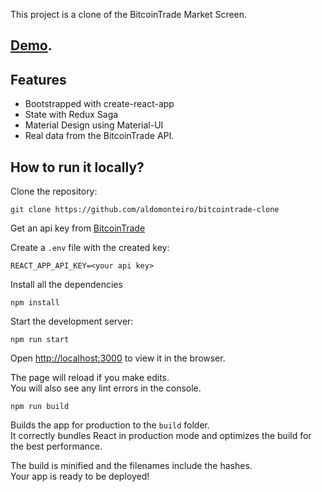 This project is a clone of the BitcoinTrade Market Screen. 

## [Demo](https://bitcointrade.aldomonteiro.com).

## Features

- Bootstrapped with create-react-app
- State with Redux Saga
- Material Design using Material-UI
- Real data from the BitcoinTrade API.

## How to run it locally?

Clone the repository:

`git clone https://github.com/aldomonteiro/bitcointrade-clone`

Get an api key from [BitcoinTrade](https://broker.bitcointrade.com.br/api/token)

Create a `.env` file with the created key:

`REACT_APP_API_KEY=<your api key>`

Install all the dependencies

`npm install`

Start the development server:

`npm run start`

Open [http://localhost:3000](http://localhost:3000) to view it in the browser.

The page will reload if you make edits.<br>
You will also see any lint errors in the console.

`npm run build`

Builds the app for production to the `build` folder.<br>
It correctly bundles React in production mode and optimizes the build for the best performance.

The build is minified and the filenames include the hashes.<br>
Your app is ready to be deployed!